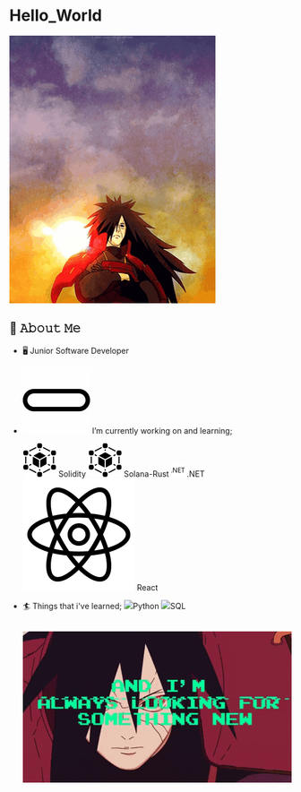 # Hello_World
![](https://github.com/WojtekNav/Hello_World/blob/main/intro.gif)
## :book: 𝙰𝚋𝚘𝚞𝚝 𝙼𝚎
- 🖥 Junior Software Developer
- ![](https://github.com/WojtekNav/Hello_World/blob/main/icons/icons8-loading-bar.gif) I’m currently working on and learning;

    ![](https://github.com/WojtekNav/Hello_World/blob/main/icons/icons8-blockchain-60.png) Solidity
    ![](https://github.com/WojtekNav/Hello_World/blob/main/icons/icons8-blockchain-60.png) Solana-Rust
    ![](https://github.com/WojtekNav/Hello_World/blob/main/icons/icons8-.net-or-__dot-net__-a-software-framework-developed-by-microsoft-24.png) .NET
    ![](https://github.com/WojtekNav/Hello_World/blob/main/icons/icons8-react-native.gif) React

- :surfer: Things that i've learned; 
    ![](https://icons8.com/icon/Rc0Xn5AtE8kX/python)Python
    ![](https://icons8.com/icon/13406/sql)SQL
    
    
    
    
    
    ![]()
![](https://github.com/WojtekNav/Hello_World/blob/main/llokin.gif)
